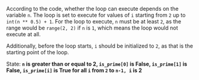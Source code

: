 According to the code, whether the loop can execute depends on the variable `n`. The loop is set to execute for values of `i` starting from `2` up to `int(n ** 0.5) + 1`. For the loop to execute, `n` must be at least `2`, as the range would be `range(2, 2)` if `n` is `1`, which means the loop would not execute at all. 

Additionally, before the loop starts, `i` should be initialized to `2`, as that is the starting point of the loop.

State: **`n` is greater than or equal to 2, `is_prime[0]` is False, `is_prime[1]` is False, `is_prime[i]` is True for all `i` from `2` to `n-1, i` is 2**